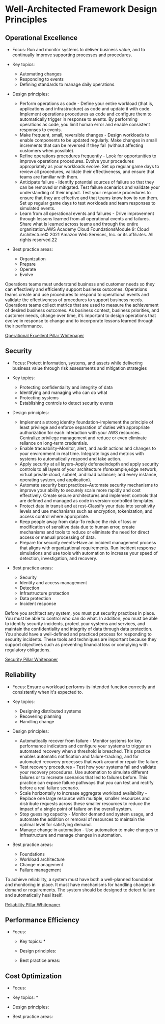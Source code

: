 # Well-Architected Framework Design Principles

## Operational Excellence
  * Focus: Run and monitor systems to deliver business value, and to continually improve supporting processes and procedures.
  
  * Key topics:
     * Automating changes
     * Responding to events
     * Defining standards to manage daily operations

  * Design principles:
     * Perform operations as code - Define your entire workload (that is, applications and infrastructure) as code and update it with code. Implement operations procedures as code and configure them to automatically trigger in response to events. By performing operations as code, you limit human error and enable consistent responses to events.
     * Make frequent, small, reversible changes - Design workloads to enable components to be updated regularly. Make changes in small increments that can be reversed if they fail (without affecting customers when possible).
     * Refine operations procedures frequently - Look for opportunities to improve operations procedures. Evolve your procedures appropriately as your workloads evolve. Set up regular game days to review all procedures, validate their effectiveness, and ensure that teams are familiar with them.
     * Anticipate failure - Identify potential sources of failure so that they can be removed or mitigated. Test failure scenarios and validate your understanding of their impact. Test your response procedures to ensure that they are effective and that teams know how to run them. Set up regular game days to test workloads and team responses to simulated events.
     * Learn from all operational events and failures - Drive improvement through lessons learned from all operational events and failures. Share what is learned across teams and through the entire organization.AWS Academy Cloud FoundationsModule 9: Cloud Architecture© 2021 Amazon Web Services, Inc. or its affiliates. All rights reserved.22

  * Best practice areas:
     * Organization
     * Prepare
     * Operate
     * Evolve

Operations teams must understand business and customer needs so they can effectively and efficiently support business outcomes. Operations teams create and use procedures to respond to operational events and validate the effectiveness of procedures to support business needs. Operations teams collect metrics that are used to measure the achievement of desired business outcomes. As business context, business priorities, and customer needs, change over time, it’s important to design operations that evolve in response to change and to incorporate lessons learned through their performance.

[Operational Excellent Pillar Whitepaper](https://d1.awsstatic.com/whitepapers/architecture/AWS-Operational-Excellence-Pillar.pdf)

## Security

   * Focus: Protect information, systems, and assets while delivering business value through risk assessments and mitigation strategies

   * Key topics:
      * Protecting confidentiality and integrity of data
      * Identifying and managing who can do what
      * Protecting systems
      * Establishing controls to detect security events

   * Design principles:
      * Implement a strong identity foundation–Implement the principle of least privilege and enforce separation of duties with appropriate authorization for each interaction with your AWS resources. Centralize privilege management and reduce or even eliminate reliance on long-term credentials.
      * Enable traceability–Monitor, alert, and audit actions and changes to your environment in real time. Integrate logs and metrics with systems to automatically respond and take action.
      * Apply security at all layers–Apply defenseindepth and apply security controls to all layers of your architecture (forexample,edge network, virtual private cloud, subnet, and load balancer; and every instance, operating system, and application).
      * Automate security best practices–Automate security mechanisms to improve your ability to securely scale more rapidly and cost effectively. Create secure architectures and implement controls that are defined and managed as code in version-controlled templates.
      * Protect data in transit and at rest–Classify your data into sensitivity levels and use mechanisms such as encryption, tokenization, and access control where appropriate.
      * Keep people away from data–To reduce the risk of loss or modification of sensitive data due to human error, create mechanisms and tools to reduce or eliminate the need for direct access or manual processing of data.
      * Prepare for security events–Have an incident management process that aligns with organizational requirements. Run incident response simulations and use tools with automation to increase your speed of detection, investigation, and recovery.

   * Best practice areas:
      * Security
      * Identity and access management
      * Detection
      * Infrastructure protection
      * Data protection
      * Incident response 

Before you architect any system, you must put security practices in place. You must be able to control who can do what. In addition, you must be able to identify security incidents, protect your systems and services, and maintain the confidentiality and integrity of data through data protection. You should have a well-defined and practiced process for responding to security incidents. These tools and techniques are important because they support objectives such as preventing financial loss or complying with regulatory obligations.

[Security Pillar Whitepaper](https://d1.awsstatic.com/whitepapers/architecture/AWS-Security-Pillar.pdf)

## Reliability
   * Focus: Ensure a workload performs its intended function correctly and consistently when it's expected to.

   * Key topics:
      * Designing distributed systems
      * Recovering planning
      * Handling change

   * Design principles:
      * Automatically recover from failure - Monitor systems for key performance indicators and configure your systems to trigger an automated recovery when a threshold is breached. This practice enables automatic notification and failure-tracking, and for automated recovery processes that work around or repair the failure.
      * Test recovery procedures - Test how your systems fail and validate your recovery procedures. Use automation to simulate different failures or to recreate scenarios that led to failures before. This practice can expose failure pathways that you can test and rectify before a real failure scenario.
      * Scale horizontally to increase aggregate workload availability - Replace one large resource with multiple, smaller resources and distribute requests across these smaller resources to reduce the impact of a single point of failure on the overall system.
      * Stop guessing capacity - Monitor demand and system usage, and automate the addition or removal of resources to maintain the optimal level for satisfying demand.
      * Manage change in automation - Use automation to make changes to infrastructure and manage changes in automation.

   * Best practice areas:
      * Foundations
      * Workload architecture
      * Change management
      * Failure management 

To achieve reliability, a system must have both a well-planned foundation and monitoring in place. It must have mechanisms for handling changes in demand or requirements. The system should be designed to detect failure and automatically heal itself.

[Reliability Pillar Whitepaper](https://d1.awsstatic.com/whitepapers/architecture/AWS-Reliability-Pillar.pdf)

## Performance Efficiency
* Focus: 

   * Key topics:
      * 


   * Design principles:


   * Best practice areas:

## Cost Optimization
   * Focus: 

   * Key topics:
      * 


   * Design principles:


   * Best practice areas:
